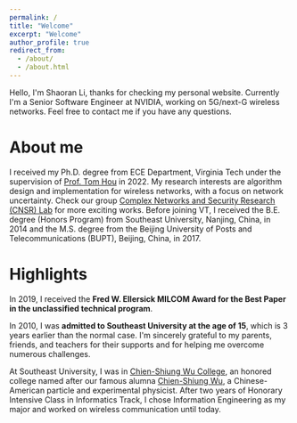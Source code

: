 ```yaml
---
permalink: /
title: "Welcome"
excerpt: "Welcome"
author_profile: true
redirect_from: 
  - /about/
  - /about.html
---
```


Hello, I'm Shaoran Li, thanks for checking my personal website. Currently I'm a Senior Software Engineer at NVIDIA, working on 5G/next-G wireless networks. Feel free to contact me if you have any questions.


About me
======
I received my Ph.D. degree from ECE Department, Virginia Tech under the supervision of [Prof. Tom Hou](https://www.cnsr.ictas.vt.edu/THou.html) in 2022. My research interests are algorithm design and implementation for wireless networks, with a focus on network uncertainty. Check our group [Complex Networks and Security Research (CNSR) Lab](https://www.cnsr.ictas.vt.edu/index.html) for more exciting works. Before joining VT, I received the B.E. degree (Honors Program) from Southeast University, Nanjing, China, in 2014 and the M.S. degree from the Beijing University of Posts and  Telecommunications (BUPT), Beijing, China, in 2017. 

Highlights
======
In 2019, I received the **Fred W. Ellersick MILCOM Award for the Best Paper in the unclassified technical program**. 

In 2010, I was **admitted to Southeast University at the age of 15**, which is 3 years earlier than the normal case. I'm sincerely grateful to my parents, friends, and teachers for their supports and for helping me overcome numerous challenges. 

At Southeast University, I was in [Chien-Shiung Wu College](https://wjx.seu.edu.cn/wjxen/), an honored college named after our famous alumna [Chien-Shiung Wu](https://en.wikipedia.org/wiki/Chien-Shiung_Wu), a Chinese-American particle and experimental physicist. After two years of Honorary Intensive Class in Informatics Track, I chose Information Engineering as my major and worked on wireless communication until today.

